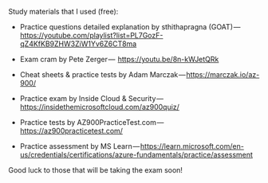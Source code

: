 
Study materials that I used (free):

- Practice questions detailed explanation by sthithapragna (GOAT) — https://youtube.com/playlist?list=PL7GozF-qZ4KfKB9ZHW3ZiW1Yv6Z6CT8ma

- Exam cram by Pete Zerger —  https://youtu.be/8n-kWJetQRk

- Cheat sheets & practice tests by Adam Marczak — https://marczak.io/az-900/

- Practice exam by Inside Cloud & Security — https://insidethemicrosoftcloud.com/az900quiz/

- Practice tests by AZ900PracticeTest.com — https://az900practicetest.com/

- Practice assessment by MS Learn — https://learn.microsoft.com/en-us/credentials/certifications/azure-fundamentals/practice/assessment

Good luck to those that will be taking the exam soon!
